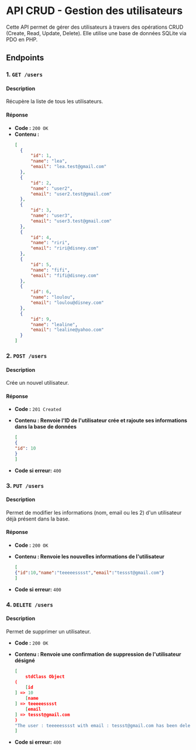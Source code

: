 # API CRUD - Gestion des utilisateurs

Cette API permet de gérer des utilisateurs à travers des opérations CRUD (Create, Read, Update, Delete). Elle utilise une base de données SQLite via PDO en PHP.

## Endpoints

### 1. `GET /users`

#### Description
Récupère la liste de tous les utilisateurs.

#### Réponse
- **Code :** `200 OK`
- **Contenu :**
  ```json
  [
    {
        "id": 1,
        "name": "lea",
        "email": "lea.test@gmail.com"
    },
    {
        "id": 2,
        "name": "user2",
        "email": "user2.test@gmail.com"
    },
    {
        "id": 3,
        "name": "user3",
        "email": "user3.test@gmail.com"
    },
    {
        "id": 4,
        "name": "riri",
        "email": "riri@disney.com"
    },
    {
        "id": 5,
        "name": "fifi",
        "email": "fifi@disney.com"
    },
    {
        "id": 6,
        "name": "loulou",
        "email": "loulou@disney.com"
    },
    {
        "id": 9,
        "name": "lealine",
        "email": "lealine@yahoo.com"
    }
  ]


### 2. `POST /users`

#### Description
Crée un nouvel utilisateur.

#### Réponse
- **Code :** `201 Created`
- **Contenu : Renvoie l'ID de l'utilisateur crée et rajoute ses informations dans la base de données**

    ```json
    [
    {
    "id": 10
    }
    ]

- **Code si erreur:** `400`



### 3. `PUT /users`

#### Description
Permet de modifier les informations (nom, email ou les 2) d'un utilisateur déjà présent dans la base.


#### Réponse
- **Code :** `200 OK`
- **Contenu : Renvoie les nouvelles informations de l'utilisateur**

    ```json
    [
    {"id":10,"name":"teeeeesssst","email":"tessst@gmail.com"}
    ]

- **Code si erreur:** `400`

### 4. `DELETE /users`

#### Description
Permet de supprimer un utilisateur.

- **Code :** `200 OK`
- **Contenu : Renvoie une confirmation de suppression de l'utilisateur désigné**

    ```json
    [
        stdClass Object
    (
        [id
    ] => 10
        [name
    ] => teeeeesssst
        [email
    ] => tessst@gmail.com
    )
    "The user : teeeeesssst with email : tessst@gmail.com has been deleted"
    ]


- **Code si erreur:** `400`